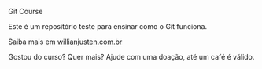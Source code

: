 Git Course

Este é um repositório teste para ensinar como o Git funciona.

Saiba mais em [willianjusten.com.br](http://williamjusten.com.br)

Gostou do curso? Quer mais? Ajude com uma doação, até um café é válido.